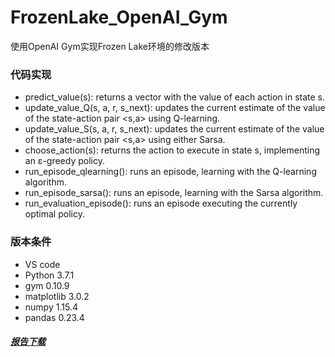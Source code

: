 # FrozenLake_OpenAI_Gym
使用OpenAI Gym实现Frozen Lake环境的修改版本

### 代码实现
+ predict_value(s): returns a vector with the value of each action in state s.
+ update_value_Q(s, a, r, s_next): updates the current estimate of the value of the
state-action pair <s,a> using Q-learning.
+ update_value_S(s, a, r, s_next): updates the current estimate of the value of the
state-action pair <s,a> using either Sarsa.
+ choose_action(s): returns the action to execute in state s, implementing an ε-greedy
policy.
+ run_episode_qlearning(): runs an episode, learning with the Q-learning algorithm.
+ run_episode_sarsa(): runs an episode, learning with the Sarsa algorithm.
+ run_evaluation_episode(): runs an episode executing the currently optimal policy.

### 版本条件
* VS code
* Python 3.7.1
* gym 0.10.9
* matplotlib 3.0.2
* numpy 1.15.4
* pandas 0.23.4

##### [报告下载](https://report-1257390182.cos.ap-chengdu.myqcloud.com/frozenlake%E6%8A%A5%E5%91%8A.docx)
